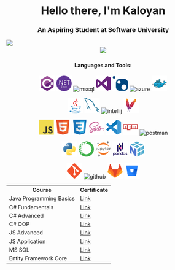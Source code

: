 <h1 align="center"> Hello there, I'm Kaloyan</h1>

<h3 align="center">An Aspiring Student at Software University</h3> 

<img src="https://github.com/Mithras11/Course_Certificates-Softuni/blob/main/softuni%20logo.png">

<div align="center">  
    
<img height=160em src="https://github-readme-stats.vercel.app/api?username=Mithras11&show_icons=true&theme=react">

<h4 align="center">Languages and Tools:</h3>
<p align="center"> 
    <img src="https://github.com/devicons/devicon/blob/master/icons/csharp/csharp-original.svg" alt="csharp" width="40" height="40" /> 
    <img src="https://github.com/devicons/devicon/blob/master/icons/dotnetcore/dotnetcore-original.svg" alt="dotnetcore" width="40" height="40" />
    <img src="https://www.svgrepo.com/show/303229/microsoft-sql-server-logo.svg" alt="mssql" width="40" height="40" />   
    <img src="https://github.com/devicons/devicon/blob/master/icons/visualstudio/visualstudio-plain.svg" alt="vs" width="40" height="40" />
    <img src="https://github.com/devicons/devicon/blob/master/icons/nuget/nuget-original.svg" alt="nuget" width="40" height="40" />
    <img src="https://www.svgrepo.com/show/353467/azure-icon.svg" alt="azure" width="40" height="40" />
    <img src="https://github.com/devicons/devicon/blob/master/icons/docker/docker-original.svg" alt="docker" width="40" height="40" /> 
</p>
<p align="center">
    <img src="https://github.com/devicons/devicon/blob/master/icons/java/java-original.svg" alt="java" width="40" height="40" />
    <img src="https://github.com/devicons/devicon/blob/master/icons/mysql/mysql-original.svg" alt="mysql" width="40" height="40" /> 
    <img src="https://www.svgrepo.com/show/353906/intellij-idea.svg" alt="intellij" width="40" height="40" />
    <img src="https://github.com/vscode-icons/vscode-icons/blob/master/icons/file_type_maven.svg" alt="maven" width="40" height="40" />
</p>
<p align="center">
    <img src="https://github.com/devicons/devicon/blob/master/icons/javascript/javascript-original.svg" alt="javascript" width="40" height="40" />
    <img src="https://github.com/devicons/devicon/blob/master/icons/html5/html5-original.svg" alt="html" width="40" height="40" /> 
    <img src="https://github.com/devicons/devicon/blob/master/icons/css3/css3-original.svg" alt="css" width="40" height="40" />
    <img src="https://github.com/devicons/devicon/blob/master/icons/sass/sass-original.svg" alt="sass" width="40" height="40" />     
    <img src="https://github.com/devicons/devicon/blob/master/icons/vscode/vscode-original.svg" alt="vscode" width="40" height="40" />
    <img src="https://github.com/devicons/devicon/blob/master/icons/npm/npm-original-wordmark.svg" alt="npm" width="40" height="40" />
    <img src="https://www.svgrepo.com/show/354202/postman-icon.svg" alt="postman" width="40" height="40" />
</p>
<p align="center">
    <img src="https://github.com/devicons/devicon/blob/master/icons/python/python-original.svg" alt="python" width="40" height="40" />
    <img src="https://github.com/devicons/devicon/blob/master/icons/anaconda/anaconda-original.svg" alt="anaconda" width="40" height="40" />
    <img src="https://github.com/devicons/devicon/blob/master/icons/jupyter/jupyter-original-wordmark.svg" alt="jupyter-notebook" width="40" height="40" />
    <img src="https://github.com/devicons/devicon/blob/master/icons/pandas/pandas-original-wordmark.svg" alt="pandas" width="40" height="40" />
    <img src="https://github.com/devicons/devicon/blob/master/icons/numpy/numpy-original.svg" alt="numpy" width="40" height="40" />    
</p>
<p align="center">
    <img src="https://github.com/devicons/devicon/blob/master/icons/git/git-original.svg" alt="git" width="40" height="40" />
    <img src="https://www.svgrepo.com/show/217753/github.svg" alt="github" width="40" height="40" />
    <img src="https://github.com/devicons/devicon/blob/master/icons/gitlab/gitlab-original.svg" alt="gitlab" width="40" height="40" />
    <img src="https://github.com/devicons/devicon/blob/master/icons/bitbucket/bitbucket-original.svg" alt="bitbucket" width="40" height="40" />
</p>   
  
</div> 
 <table align="center">
  <tr>
    <th>Course</th>
    <th>Certificate</th>
  </tr>
  <tr>
    <td>
      Java Programming Basics 
    </td>
    <td>
      <a href="https://github.com/Mithras11/Course_Certificates-Softuni/blob/main/Programming%20Basics%20with%20Java%20-%20April%202020%20-%20Honorable%20mention.pdf">
        Link
      </a>
    </td>
  </tr>
  <tr>
    <td>  
      C# Fundamentals 
    </td>
    <td>
      <a href="https://github.com/Mithras11/Course_Certificates-Softuni/blob/main/C%23%20Fundamentals%20-%20September%202020%20-%20Certificate.pdf">
        Link
      </a>
    </td>
  </tr>
  <tr>
    <td>
      C# Advanced
        </td>
    <td>
      <a href="https://github.com/Mithras11/Course_Certificates-Softuni/blob/main/C%23%20Advanced%20-%20January%202021%20-%20Certificate.pdf">
      Link
        </a>
    </td>
  </tr>
  <tr>
    <td>
      C# OOP
    </td>
        <td>
      <a href="https://github.com/Mithras11/Course_Certificates-Softuni/blob/main/C%23%20OOP%20-%20Februrary%202021%20-%20Certificate.pdf">
      Link
        </a>
    </td>
  </tr>
  <tr>
    <td>
      JS Advanced
    </td>
    <td>
      <a href="https://github.com/Mithras11/Course_Certificates-Softuni/blob/main/JS%20Advanced%20-%20May%202021%20-%20Certificate.pdf">
      Link
        </a>
    </td>
  </tr>
  <tr>
    <td>
      JS Application
    </td>
    <td>
      <a href="https://github.com/Mithras11/Course_Certificates-Softuni/blob/main/JS%20Applications%20-%20June%202021%20-%20Certificate.pdf">
      Link
        </a>
    </td>
  </tr>
  <tr>
    <td>
      MS SQL
    </td>
    <td>
      <a href="https://github.com/Mithras11/Course_Certificates-Softuni/blob/main/MS%20SQL%20-%20September%202021%20-%20Certificate.pdf">
      Link
        </a>
    </td>
  </tr>
   <tr>
    <td>
      Entity Framework Core
    </td>
    <td>
      <a href="https://github.com/Mithras11/Course_Certificates-Softuni/blob/main/Entity%20Framework%20Core%20-%20October%202021%20-%20Certificate.pdf">
      Link
        </a>
    </td>
  </tr>
  
</table>
